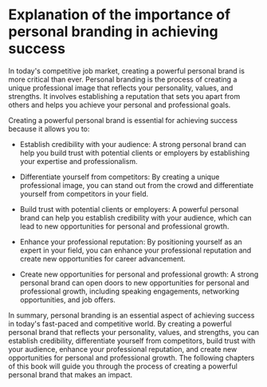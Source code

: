 Explanation of the importance of personal branding in achieving success
=====================================================================================

In today's competitive job market, creating a powerful personal brand is more critical than ever. Personal branding is the process of creating a unique professional image that reflects your personality, values, and strengths. It involves establishing a reputation that sets you apart from others and helps you achieve your personal and professional goals.

Creating a powerful personal brand is essential for achieving success because it allows you to:

* Establish credibility with your audience: A strong personal brand can help you build trust with potential clients or employers by establishing your expertise and professionalism.

* Differentiate yourself from competitors: By creating a unique professional image, you can stand out from the crowd and differentiate yourself from competitors in your field.

* Build trust with potential clients or employers: A powerful personal brand can help you establish credibility with your audience, which can lead to new opportunities for personal and professional growth.

* Enhance your professional reputation: By positioning yourself as an expert in your field, you can enhance your professional reputation and create new opportunities for career advancement.

* Create new opportunities for personal and professional growth: A strong personal brand can open doors to new opportunities for personal and professional growth, including speaking engagements, networking opportunities, and job offers.

In summary, personal branding is an essential aspect of achieving success in today's fast-paced and competitive world. By creating a powerful personal brand that reflects your personality, values, and strengths, you can establish credibility, differentiate yourself from competitors, build trust with your audience, enhance your professional reputation, and create new opportunities for personal and professional growth. The following chapters of this book will guide you through the process of creating a powerful personal brand that makes an impact.
